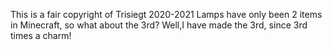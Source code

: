 This is a fair copyright of Trisiegt 2020-2021
Lamps have only been 2 items in Minecraft, so what about the 3rd?
Well,I have made the 3rd, since 3rd times a charm!
